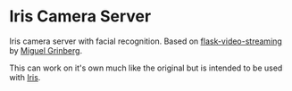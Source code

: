 # Iris Camera Server

Iris camera server with facial recognition. Based on [flask-video-streaming](https://github.com/miguelgrinberg/flask-video-streaming) by [Miguel Grinberg](https://github.com/miguelgrinberg).

This can work on it's own much like the original but is intended to be used with [Iris](https://github.com/DylanGore/Iris).
